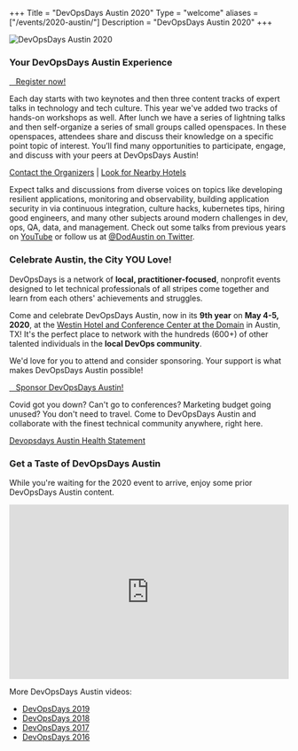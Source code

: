 +++
Title = "DevOpsDays Austin 2020"
Type = "welcome"
aliases = ["/events/2020-austin/"]
Description = "DevOpsDays Austin 2020"
+++
<div class="row">
    <div class="col-md-4">
      <p><img alt="DevOpsDays Austin 2020" src="/events/2020-austin/logo.png" class="img-fluid"></p>
      <h3>Your DevOpsDays Austin Experience</h3>
      <p><a href="../registration" class="btn btn-primary btn-block"><i class="fa fa-ticket fa-lg"></i>&nbsp;&nbsp;&nbsp;Register now!</a>
      <p>Each day starts with two keynotes and then three content tracks of expert talks in technology and tech culture. This year we've added two tracks of hands-on workshops as well. After lunch we have a series of lightning talks and then self-organize a series of small groups called openspaces. In these openspaces, attendees share and discuss their knowledge on a specific point topic of interest.  You’ll find many opportunities to participate, engage, and discuss with your peers at DevOpsDays Austin!</p>
      <p><a href="../contact">Contact the Organizers</a> | <a href="../location">Look for Nearby Hotels</a></p>
      <p>Expect talks and discussions from diverse voices on topics like developing resilient applications, monitoring and observability, building application security in via continuous integration, culture hacks, kubernetes tips, hiring good engineers, and many other subjects around modern challenges in dev, ops, QA, data, and management. Check out some talks from previous years on <a href="https://www.youtube.com/channel/UCK65QYThGym3D6eNxw3rn_A">YouTube</a> or follow us at <a href="https://twitter.com/DoDAustin">@DodAustin on Twitter</a>.</p>
    </div>
    <div class="col-md-4">
      <h3>Celebrate Austin, the City YOU Love!</h3>
      <p>DevOpsDays is a network of <strong>local, practitioner-focused</strong>, nonprofit events designed to let technical professionals of all stripes come together and learn from each others' achievements and struggles.</p>
      <p>Come and celebrate DevOpsDays Austin, now in its <strong>9th year</strong> on <strong>May 4-5, 2020</strong>, at the <a href="../location">Westin Hotel and Conference Center at the Domain</a> in Austin, TX! It's the perfect place to network with the hundreds (600+) of other talented individuals in the <strong>local DevOps community</strong>.</p>
      <p>We'd love for you to attend and consider sponsoring. Your support is what makes DevOpsDays Austin possible!</p>
      <a href="../sponsor" class="btn btn-primary btn-block"><i class="fa fa-money fa-lg"></i>&nbsp;&nbsp;&nbsp;Sponsor DevOpsDays Austin!</a></p>
      <p>Covid got you down? Can't go to conferences?  Marketing budget going unused?  You don't need to travel.  Come to DevOpsDays Austin and collaborate with the finest technical community anywhere, right here.</p>
      <p><a href="http://bit.ly/corona-austin" class="btn btn-danger btn-block">Devopsdays Austin Health Statement</a></p>
    </div>
    <div class="col-md-4">
      <h3>Get a Taste of DevOpsDays Austin</h3>
      <p>While you're waiting for the 2020 event to arrive, enjoy some prior DevOpsDays Austin content.</p>
      <iframe width="100%" height="315" src="https://www.youtube.com/embed/videoseries?list=PLCDSC2XitciVnmaG0qm9lPwyYssJL8qpc" frameborder="0" allow="autoplay; encrypted-media" allowfullscreen></iframe>
      <p>More DevOpsDays Austin videos:</p>
      <ul>
        <li><a href="https://www.youtube.com/playlist?list=PLCDSC2XitciVnmaG0qm9lPwyYssJL8qpc" target="_blank">DevOpsDays 2019</a></li>
        <li><a href="https://www.youtube.com/playlist?list=PLCDSC2XitciVEPQ4x4pbBfxoBj92222m5" target="_blank">DevOpsDays 2018</a></li>
        <li><a href="https://www.youtube.com/playlist?list=PLCDSC2XitciXKYnylDgHQ7IdBKH3cjaoY" target="_blank">DevOpsDays 2017</a></li>
        <li><a href="https://www.youtube.com/playlist?list=PLCDSC2XitciWzvFc8pfcZ5r2AYVSDX_Zg" target="_blank">DevOpsDays 2016</a></li>
      </ul>
    </div>
</div>
